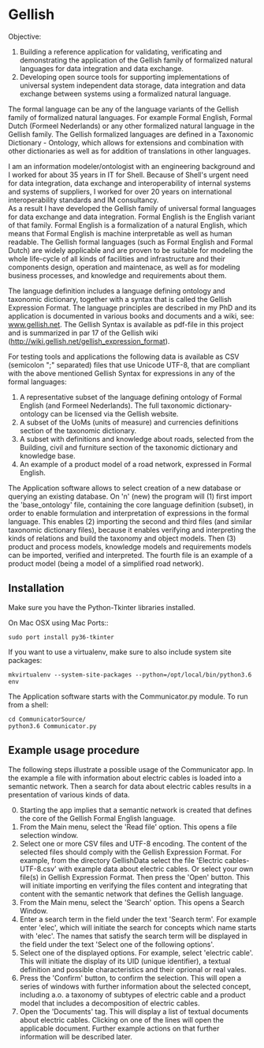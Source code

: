 # Gellish
Objective:  
1. Building a reference application for validating, verificating and demonstrating the application of the Gellish family of formalized natural languages for data integration and data exchange.  
2. Developing open source tools for supporting implementations of universal system independent data storage, data integration and data exchange between systems using a formalized natural language.  

The formal language can be any of the language variants of the Gellish family of formalized natural languages. For example Formal English, Formal Dutch (Formeel Nederlands) or any other formalized natural language in the Gellish family. The Gellish formalized languages are defined in a Taxonomic Dictionary - Ontology, which allows for extensions and combination with other dictionaries as well as for addition of translations in other languages.  

I am an information modeler/ontologist with an engineering background and I worked for about 35 years in IT for Shell. Because of Shell's urgent need for data integration, data exchange and interoperability of internal systems and systems of suppliers, I worked for over 20 years on international interoperability standards and IM consultancy.  
As a result I have developed the Gellish family of universal formal languages for data exchange and data integration. Formal English is the English variant of that family. Formal English is a formalization of a natural English, which means that Formal English is machine interpretable as well as human readable. The Gellish formal languages (such as Formal English and Formal Dutch) are widely applicable and are proven to be suitable for modeling the whole life-cycle of all kinds of facilities and infrastructure and their components design, operation and maintenace, as well as for modeling business processes, and knowledge and requirements about them.  
  
The language definition includes a language defining ontology and taxonomic dictionary, together with a syntax that is called the Gellish Expression Format. The language principles are described in my PhD and its application is documented in various books and documents and a wiki, see: www.gellish.net. The Gellish Syntax is available as pdf-file in this project and is summarized in par 17 of the Gellish wiki (http://wiki.gellish.net/gellish_expression_format).  
  
For testing tools and applications the following data is available as CSV (semicolon ";" separated) files that use Unicode UTF-8, that are compliant with the above mentioned Gellish Syntax for expressions in any of the formal languages:  
1. A representative subset of the language defining ontology of Formal English (and Formeel Nederlands). The full taxonomic dictionary-ontology can be licensed via the Gellish website.  
2. A subset of the UoMs (units of measure) and currencies definitions section of the taxonomic dictionary.  
3. A subset with definitions and knowledge about roads, selected from the Building, civil and furniture section of the taxonomic dictionary and knowledge base.  
4. An example of a product model of a road network, expressed in Formal English.  

The Application software allows to select creation of a new database or querying an existing database. On 'n' (new) the program will (1) first import the 'base_ontology' file, containing the core language definition (subset), in order to enable formulation and interpretation of expressions in the formal language. This enables (2) importing the second and third files (and similar taxonomic dictionary files), because it enables verifying and interpreting the kinds of relations and build the taxonomy and object models. Then (3) product and process models, knowledge models and requirements models can be imported, verified and interpreted. The fourth file is an example of a product model (being a model of a simplified road network).


## Installation

Make sure you have the Python-Tkinter libraries installed.

On Mac OSX using Mac Ports::

    sudo port install py36-tkinter

If you want to use a virtualenv, make sure to also include system site packages:

    mkvirtualenv --system-site-packages --python=/opt/local/bin/python3.6 env

The Application software starts with the Communicator.py module. To run from a shell:

    cd CommunicatorSource/
    python3.6 Communicator.py

## Example usage procedure

The following steps illustrate a possible usage of the Communicator app.
In the example a file with information about electric cables is loaded into a semantic network. Then a search for data about electric cables results in a presentation of various kinds of data.

0. Starting the app implies that a semantic network is created that defines the core of the Gellish Formal English language. 
1. From the Main menu, select the 'Read file' option. This opens a file selection window.
2. Select one or more CSV files and UTF-8 encoding. The content of the selected files should comply with the Gellish Expression Format. For example, from the directory GellishData select the file 'Electric cables-UTF-8.csv' with example data about electric cables. Or select your own file(s) in Gellish Expression Format. Then press the 'Open' button. This will initiate importing en verifying the files content and integrating that content with the semantic network that defines the Gellish language.
3. From the Main menu, select the 'Search' option. This opens a Search Window.
4. Enter a search term in the field under the text 'Search term'. For example enter 'elec', which will initiate the search for concepts which name starts with 'elec'. The names that satisfy the search term will be displayed in the field under the text 'Select one of the following options'.
5. Select one of the displayed options. For example, select 'electric cable'. This will initiate the display of its UID (unique identifier), a textual definition and possible characteristics and their oprional or real vales.
6. Press the 'Confirm' button, to confirm the selection. This will open a series of windows with further information about the selected concept, including a.o. a taxonomy of subtypes of electric cable and a product model that includes a decomposition of electric cables.
7. Open the 'Documents' tag. This will display a list of textual documents about electric cables. Clicking on one of the lines will open the applicable document.
Further example actions on that further information will be described later.
